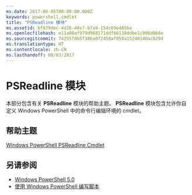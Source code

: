 ```yaml
---
ms.date: 2017-06-05T00:00:00.000Z
keywords: powershell,cmdlet
title: "PSReadline 模块"
ms.assetid: bf079dec-4d26-40e7-b7a9-154c69e485ba
ms.openlocfilehash: e11a00af979d968171ddf66138ddbe1c906d066e
ms.sourcegitcommit: 74255f0b5f386a072458af058a15240140acb294
ms.translationtype: HT
ms.contentlocale: zh-CN
ms.lasthandoff: 08/03/2017
---
```

# <a name="psreadline-module"></a>PSReadline 模块
本部分包含有关 **PSReadline** 模块的帮助主题。 **PSReadline** 模块包含允许你自定义 Windows PowerShell 中的命令行编辑环境的 cmdlet。

## <a name="help-topics"></a>帮助主题
[Windows PowerShell PSReadline Cmdlet](https://technet.microsoft.com/en-us/library/ed48e832-95f9-4577-bf56-a7e5aa9630ba)

## <a name="see-also"></a>另请参阅
- [Windows PowerShell 5.0](Windows-PowerShell-5.0.md)
- [使用 Windows PowerShell 编写脚本](../../getting-started/fundamental/Scripting-with-Windows-PowerShell.md)


